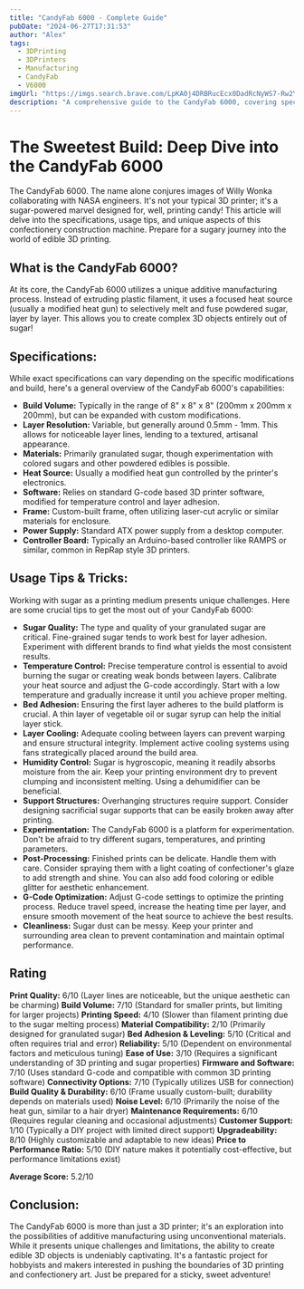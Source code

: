 ```yaml
---
title: "CandyFab 6000 - Complete Guide"
pubDate: "2024-06-27T17:31:53"
author: "Alex"
tags:
  - 3DPrinting
  - 3DPrinters
  - Manufacturing
  - CandyFab
  - V6000
imgUrl: "https://imgs.search.brave.com/LpKA0j4DRBRucEcx0DadRcNyWS7-Rw2YtiPOtmIKdqo/rs:fit:860:0:0:0/g:ce/aHR0cDovL3Nob3Au/ZW1zY2RuLmNvbS9z/aXRlcy9jYW5keWZh/Yi9jZjZrLTItbGF1/Z2hpbmdzcXVpZC5q/cGc"
description: "A comprehensive guide to the CandyFab 6000, covering specifications, usage tips, and comparisons with similar products."
---
```


# The Sweetest Build: Deep Dive into the CandyFab 6000

The CandyFab 6000. The name alone conjures images of Willy Wonka collaborating with NASA engineers. It's not your typical 3D printer; it's a sugar-powered marvel designed for, well, printing candy! This article will delve into the specifications, usage tips, and unique aspects of this confectionery construction machine. Prepare for a sugary journey into the world of edible 3D printing.

## What is the CandyFab 6000?

At its core, the CandyFab 6000 utilizes a unique additive manufacturing process. Instead of extruding plastic filament, it uses a focused heat source (usually a modified heat gun) to selectively melt and fuse powdered sugar, layer by layer. This allows you to create complex 3D objects entirely out of sugar!

## Specifications:

While exact specifications can vary depending on the specific modifications and build, here's a general overview of the CandyFab 6000's capabilities:

*   **Build Volume:** Typically in the range of 8" x 8" x 8" (200mm x 200mm x 200mm), but can be expanded with custom modifications.
*   **Layer Resolution:** Variable, but generally around 0.5mm - 1mm. This allows for noticeable layer lines, lending to a textured, artisanal appearance.
*   **Materials:** Primarily granulated sugar, though experimentation with colored sugars and other powdered edibles is possible.
*   **Heat Source:** Usually a modified heat gun controlled by the printer's electronics.
*   **Software:** Relies on standard G-code based 3D printer software, modified for temperature control and layer adhesion.
*   **Frame:** Custom-built frame, often utilizing laser-cut acrylic or similar materials for enclosure.
*   **Power Supply:** Standard ATX power supply from a desktop computer.
*   **Controller Board:** Typically an Arduino-based controller like RAMPS or similar, common in RepRap style 3D printers.

## Usage Tips & Tricks:

Working with sugar as a printing medium presents unique challenges. Here are some crucial tips to get the most out of your CandyFab 6000:

*   **Sugar Quality:** The type and quality of your granulated sugar are critical. Fine-grained sugar tends to work best for layer adhesion. Experiment with different brands to find what yields the most consistent results.
*   **Temperature Control:** Precise temperature control is essential to avoid burning the sugar or creating weak bonds between layers. Calibrate your heat source and adjust the G-code accordingly. Start with a low temperature and gradually increase it until you achieve proper melting.
*   **Bed Adhesion:** Ensuring the first layer adheres to the build platform is crucial. A thin layer of vegetable oil or sugar syrup can help the initial layer stick.
*   **Layer Cooling:** Adequate cooling between layers can prevent warping and ensure structural integrity. Implement active cooling systems using fans strategically placed around the build area.
*   **Humidity Control:** Sugar is hygroscopic, meaning it readily absorbs moisture from the air. Keep your printing environment dry to prevent clumping and inconsistent melting. Using a dehumidifier can be beneficial.
*   **Support Structures:** Overhanging structures require support. Consider designing sacrificial sugar supports that can be easily broken away after printing.
*   **Experimentation:** The CandyFab 6000 is a platform for experimentation. Don't be afraid to try different sugars, temperatures, and printing parameters.
*   **Post-Processing:** Finished prints can be delicate. Handle them with care. Consider spraying them with a light coating of confectioner's glaze to add strength and shine. You can also add food coloring or edible glitter for aesthetic enhancement.
*   **G-Code Optimization:** Adjust G-code settings to optimize the printing process. Reduce travel speed, increase the heating time per layer, and ensure smooth movement of the heat source to achieve the best results.
*   **Cleanliness:** Sugar dust can be messy. Keep your printer and surrounding area clean to prevent contamination and maintain optimal performance.

## Rating

**Print Quality:** 6/10 (Layer lines are noticeable, but the unique aesthetic can be charming)
**Build Volume:** 7/10 (Standard for smaller prints, but limiting for larger projects)
**Printing Speed:** 4/10 (Slower than filament printing due to the sugar melting process)
**Material Compatibility:** 2/10 (Primarily designed for granulated sugar)
**Bed Adhesion & Leveling:** 5/10 (Critical and often requires trial and error)
**Reliability:** 5/10 (Dependent on environmental factors and meticulous tuning)
**Ease of Use:** 3/10 (Requires a significant understanding of 3D printing and sugar properties)
**Firmware and Software:** 7/10 (Uses standard G-code and compatible with common 3D printing software)
**Connectivity Options:** 7/10 (Typically utilizes USB for connection)
**Build Quality & Durability:** 6/10 (Frame usually custom-built; durability depends on materials used)
**Noise Level:** 6/10 (Primarily the noise of the heat gun, similar to a hair dryer)
**Maintenance Requirements:** 6/10 (Requires regular cleaning and occasional adjustments)
**Customer Support:** 1/10 (Typically a DIY project with limited direct support)
**Upgradeability:** 8/10 (Highly customizable and adaptable to new ideas)
**Price to Performance Ratio:** 5/10 (DIY nature makes it potentially cost-effective, but performance limitations exist)

**Average Score:** 5.2/10

## Conclusion:

The CandyFab 6000 is more than just a 3D printer; it's an exploration into the possibilities of additive manufacturing using unconventional materials. While it presents unique challenges and limitations, the ability to create edible 3D objects is undeniably captivating. It's a fantastic project for hobbyists and makers interested in pushing the boundaries of 3D printing and confectionery art. Just be prepared for a sticky, sweet adventure!
